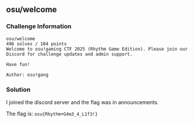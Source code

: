 ## **osu/welcome**

### **Challenge Information**

```
osu/welcome
496 solves / 104 points
Welcome to osu!gaming CTF 2025 (Rhythm Game Edition). Please join our Discord for challenge updates and admin support.

Have fun!

Author: osu!gang
```
### **Solution**

I joined the discord server and the flag was in announcements.

The flag is: `osu{Rhythm+G4m3_4_L1f3!}`